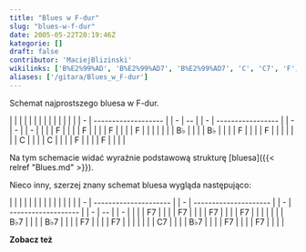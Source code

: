 ```yaml
---
title: "Blues w F-dur"
slug: "blues-w-f-dur"
date: 2005-05-22T20:19:46Z
kategorie: []
draft: false
contributor: 'MaciejBlizinski'
wikilinks: ['B%E2%99%AD', 'B%E2%99%AD7', 'B%E2%99%AD7', 'C', 'C7', 'F', 'F', 'F', 'F7', 'F7', 'F7', 'blues']
aliases: ['/gitara/Blues_w_F-dur']
---
```

Schemat najprostszego bluesa w F-dur.

|   |                     |  |   |    |  |   |                   |  |   |   |  |   |
| - | ------------------- |  | - | -- |  | - | ----------------- |  | - | - |  | - |
| | | F<!-- link nie odnosił się do niczego: 'Blues w F-dur' ('content/parked/harmonia/Blues_w_F-dur.md') links to 'F' ('content/parked/harmonia/F.md') and that does not exist -->   |  | | | F  |  | | | F                 |  | | | F |  | | |
| | | B♭<!-- link nie odnosił się do niczego: 'Blues w F-dur' ('content/parked/harmonia/Blues_w_F-dur.md') links to 'B♭' ('content/parked/harmonia/B♭.md') and that does not exist --> |  | | | B♭ |  | | | F<!-- link nie odnosił się do niczego: 'Blues w F-dur' ('content/parked/harmonia/Blues_w_F-dur.md') links to 'F' ('content/parked/harmonia/F.md') and that does not exist --> |  | | | F |  | | |
| | | C<!-- link nie odnosił się do niczego: 'Blues w F-dur' ('content/parked/harmonia/Blues_w_F-dur.md') links to 'C' ('content/parked/harmonia/C.md') and that does not exist -->   |  | | | C  |  | | | F<!-- link nie odnosił się do niczego: 'Blues w F-dur' ('content/parked/harmonia/Blues_w_F-dur.md') links to 'F' ('content/parked/harmonia/F.md') and that does not exist --> |  | | | F |  | | |

Na tym schemacie widać wyraźnie podstawową strukturę
[bluesa]({{< relref "Blues.md" >}}).

Nieco inny, szerzej znany schemat bluesa wygląda następująco:

|   |                       |  |   |                       |  |   |                     |  |   |    |  |   |
| - | --------------------- |  | - | --------------------- |  | - | ------------------- |  | - | -- |  | - |
| | | F7<!-- link nie odnosił się do niczego: 'Blues w F-dur' ('content/parked/harmonia/Blues_w_F-dur.md') links to 'F7' ('content/parked/harmonia/F7.md') and that does not exist -->   |  | | | F7                    |  | | | F7                  |  | | | F7 |  | | |
| | | B♭7<!-- link nie odnosił się do niczego: 'Blues w F-dur' ('content/parked/harmonia/Blues_w_F-dur.md') links to 'B♭7' ('content/parked/harmonia/B♭7.md') and that does not exist --> |  | | | B♭7                   |  | | | F7<!-- link nie odnosił się do niczego: 'Blues w F-dur' ('content/parked/harmonia/Blues_w_F-dur.md') links to 'F7' ('content/parked/harmonia/F7.md') and that does not exist --> |  | | | F7 |  | | |
| | | C7<!-- link nie odnosił się do niczego: 'Blues w F-dur' ('content/parked/harmonia/Blues_w_F-dur.md') links to 'C7' ('content/parked/harmonia/C7.md') and that does not exist -->   |  | | | B♭7<!-- link nie odnosił się do niczego: 'Blues w F-dur' ('content/parked/harmonia/Blues_w_F-dur.md') links to 'B♭7' ('content/parked/harmonia/B♭7.md') and that does not exist --> |  | | | F7<!-- link nie odnosił się do niczego: 'Blues w F-dur' ('content/parked/harmonia/Blues_w_F-dur.md') links to 'F7' ('content/parked/harmonia/F7.md') and that does not exist --> |  | | | F7 |  | | |

**Zobacz też**
